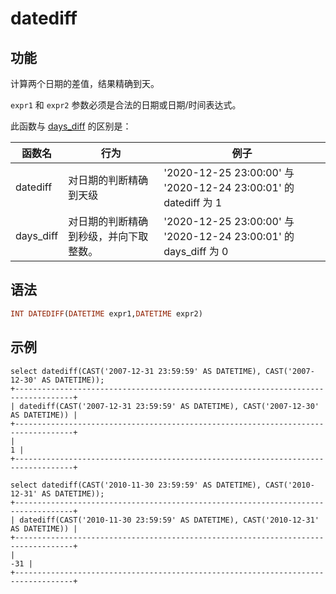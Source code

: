 # datediff

## 功能

计算两个日期的差值，结果精确到天。

`expr1` 和 `expr2` 参数必须是合法的日期或日期/时间表达式。

此函数与 [days_diff](../sql-refernce/sql-functions/date-time-functions/days_diff.md) 的区别是：

|函数名|行为|例子|
|---|---|---|
|datediff|对日期的判断精确到天级|'2020-12-25 23:00:00' 与 '2020-12-24 23:00:01' 的 datediff 为 1|
|days_diff|对日期的判断精确到秒级，并向下取整数。|'2020-12-25 23:00:00' 与 '2020-12-24 23:00:01' 的 days_diff 为 0|

## 语法

```Haskell
INT DATEDIFF(DATETIME expr1,DATETIME expr2)
```

## 示例

```Plain Text
select datediff(CAST('2007-12-31 23:59:59' AS DATETIME), CAST('2007-12-30' AS DATETIME));
+-----------------------------------------------------------------------------------+
| datediff(CAST('2007-12-31 23:59:59' AS DATETIME), CAST('2007-12-30' AS DATETIME)) |
+-----------------------------------------------------------------------------------+
|                                                                                 1 |
+-----------------------------------------------------------------------------------+

select datediff(CAST('2010-11-30 23:59:59' AS DATETIME), CAST('2010-12-31' AS DATETIME));
+-----------------------------------------------------------------------------------+
| datediff(CAST('2010-11-30 23:59:59' AS DATETIME), CAST('2010-12-31' AS DATETIME)) |
+-----------------------------------------------------------------------------------+
|                                                                               -31 |
+-----------------------------------------------------------------------------------+
```
